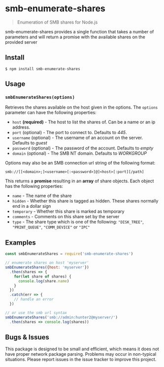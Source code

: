 # smb-enumerate-shares
> Enumeration of SMB shares for Node.js

smb-enumerate-shares provides a single function that takes a number of parameters and will return a promise with the available shares on the provided server

## Install
```
$ npm install smb-enumerate-shares
```

## Usage
### `smbEnumerateShares(options)`
Retrieves the shares available on the host given in the options. The `options` parameter can have the following properties:

- `host` **(required)** - The host to list the shares of. Can be a name or an ip address.
- `port` (optional) - The port to connect to. Defaults to *445*.
- `username` (optional) - The username of an account on the server. Defaults to *guest*
- `password` (optional) - The password of the account. Defaults to *empty*
- `domain` (optional) - The SMB NT domain. Defaults to *WORKGROUP*

Options may also be an SMB connection url string of the following format:

`smb://[[<domain>;]<username>[:<password>]@]<host>[:port][/path]`

This returns a **promise** resulting in an **array** of share objects. Each object has the following properties:

- `name` - The name of the share
- `hidden` - Whether this share is tagged as hidden. These shares normally end in a dollar sign
- `temporary` - Whether this share is marked as temporary
- `comments` - Comments on this share set by the server
- `type` - The share type which is one of the following: `"DISK_TREE"`, `"PRINT_QUEUE"`, `"COMM_DEVICE"` or `"IPC"`

## Examples
```js
const smbEnumerateShares = require('smb-enumerate-shares')

// enumerate shares on host 'myserver'
smbEnumerateShares({host: 'myserver'})
  .then(shares => {
    for(let share of shares) {
      console.log(share.name)
    }
  })
  .catch(err => {
    // handle an error
  })

// or use the smb url syntax
smbEnumerateShares('smb://admin:hunter2@myserver/')
  .then(shares => console.log(shares))

```

## Bugs & Issues

This package is designed to be small and efficient, which means it does not have proper network package parsing. Problems may occur in non-typical situations. Please report issues in the issue tracker to improve this project.
